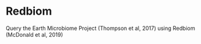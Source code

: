# Redbiom
Query the Earth Microbiome Project (Thompson et al, 2017) using Redbiom (McDonald et al, 2019)
